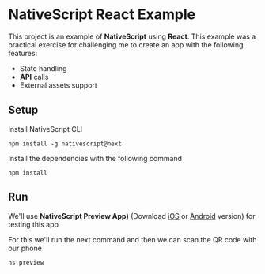 # NativeScript React Example

This project is an example of **NativeScript** using **React**. This example was a practical exercise for challenging me to create an app with the following features:
- State handling
- **API** calls
- External assets support

## Setup

Install NativeScript CLI

```
npm install -g nativescript@next
```

Install the dependencies with the following command

```
npm install
```

## Run
We'll use **NativeScript Preview App)** (Download [iOS](https://apps.apple.com/us/app/nativescript-preview/id1264484702) or [Android](https://play.google.com/store/apps/details?id=org.nativescript.preview.android) version) for testing this app

For this we'll run the next command and then we can scan the QR code with our phone

```
ns preview
```

